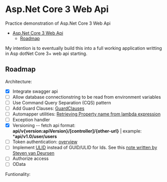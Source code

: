 # Asp.Net Core 3 Web Api

Practice demonstration of Asp.Net Core 3 Web Api

- [Asp.Net Core 3 Web Api](#aspnet-core-3-web-api)
  - [Roadmap](#roadmap)

My intention is to eventually build this into a full working application writting in Asp dotNet Core 3+ web api starting.

## Roadmap

Architecture:

- [x] Integrate swagger api
- [ ] Allow database connectionstring to be read from environment variables
- [ ] Use Command Query Separation (CQS) pattern
- [ ] Add Guard Clauses: [GuardClauses](https://github.com/ardalis/GuardClauses)
- [ ] Automapper utilities: [Retrieving Property name from lambda expression](https://stackoverflow.com/a/52305334/939634)
- [ ] Exception handler
- [x] Versioning -- fetch api format: **api/v{version:apiVersion}/[controller]/{other-url}** | example: ***api/v1.0/user/users**
- [ ] Token authentication: [overview](https://medium.com/@samueleresca/developing-token-authentication-using-asp-net-core-c3fbd7bfd7cb)
- [ ] Implement [ULID](https://github.com/ulid/spec) instead of GUID/ULID for Ids. See this [note written by Steven van Deursen](https://blogs.cuttingedge.it/steven/posts/2012/returning-data-from-command-handlers/)
- [ ] Authorize access
- [ ] OData

Funtionality:
